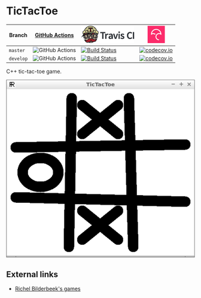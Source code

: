# TicTacToe

Branch   |[GitHub Actions](https://github.com/richelbilderbeek/TicTacToe/actions)                                  |[![Travis CI logo](TravisCI.png)](https://travis-ci.org)                                                                                |[![Codecov logo](Codecov.png)](https://www.codecov.io)
---------|---------------------------------------------------------------------------------------------------------|----------------------------------------------------------------------------------------------------------------------------------------|----------------------------------------------------------------------------------------------------------------------------------------------------------------------------------------------------------
`master` |![GitHub Actions](https://github.com/richelbilderbeek/TicTacToe/workflows/check/badge.svg?branch=master) |[![Build Status](https://travis-ci.org/richelbilderbeek/TicTacToe.svg?branch=master)](https://travis-ci.org/richelbilderbeek/TicTacToe) |[![codecov.io](https://codecov.io/github/richelbilderbeek/TicTacToe/coverage.svg?branch=master)](https://codecov.io/github/richelbilderbeek/TicTacToe/branch/master)
`develop`|![GitHub Actions](https://github.com/richelbilderbeek/TicTacToe/workflows/check/badge.svg?branch=develop)|[![Build Status](https://travis-ci.org/richelbilderbeek/TicTacToe.svg?branch=develop)](https://travis-ci.org/richelbilderbeek/TicTacToe)|[![codecov.io](https://codecov.io/github/richelbilderbeek/TicTacToe/coverage.svg?branch=develop)](https://codecov.io/github/richelbilderbeek/TicTacToe/branch/develop)

C++ tic-tac-toe game.

![Qt game dialog](screenshots/QtGameDialog.png)

## External links

 * [Richel Bilderbeek's games](https://github.com/richelbilderbeek/Games)
